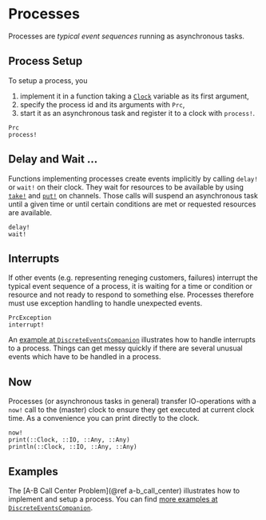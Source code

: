 # Processes

Processes are *typical event sequences* running as asynchronous tasks.

## Process Setup

To setup a process, you

1. implement it in a function taking a [`Clock`](@ref) variable as its first argument,
2. specify the process id and its arguments with `Prc`,
3. start it as an asynchronous task and register it to a clock with `process!`.

```@docs
Prc
process!
```

## Delay and Wait …

Functions implementing processes create events implicitly by calling `delay!` or `wait!` on their clock. They wait for resources to be available by using [`take!`](https://docs.julialang.org/en/v1/base/parallel/#Base.take!-Tuple{Channel}) and [`put!`](https://docs.julialang.org/en/v1/base/parallel/#Base.put!-Tuple{Channel,Any}) on  channels. Those calls will suspend an asynchronous task until a given time or until certain conditions are met or requested resources are available.

```@docs
delay!
wait!
```

## Interrupts

If other events (e.g. representing reneging customers, failures) interrupt the typical event sequence of a process, it is waiting for a time or condition or resource and not ready to respond to something else. Processes therefore must use exception handling to handle unexpected events.

```@docs
PrcException
interrupt!
```

An [example at `DiscreteEventsCompanion`](https://pbayer.github.io/DiscreteEventsCompanion.jl/dev/examples/queue_mmc_srv_fail/) illustrates how to handle interrupts to a process. Things can get messy quickly if there are several unusual events which have to be handled in a process.

## Now

Processes (or asynchronous tasks in general) transfer IO-operations with a `now!` call to the (master) clock to ensure they get executed at current clock time. As a convenience you can print directly to the clock.

```@docs
now!
print(::Clock, ::IO, ::Any, ::Any)
println(::Clock, ::IO, ::Any, ::Any)
```

## Examples

The [A-B Call Center Problem](@ref a-b_call_center) illustrates how to implement and setup a process. You can find [more examples at `DiscreteEventsCompanion`](https://pbayer.github.io/DiscreteEventsCompanion.jl/dev/examples/examples/#Examples).

